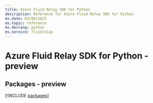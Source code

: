 ```yaml
---
title: Azure Fluid Relay SDK for Python
description: Reference for Azure Fluid Relay SDK for Python
ms.date: 03/06/2025
ms.topic: reference
ms.devlang: python
ms.service: fluidrelay
---
```

# Azure Fluid Relay SDK for Python - preview
## Packages - preview
[!INCLUDE [packages](fluid-relay-index.md)]